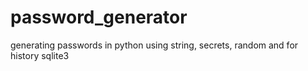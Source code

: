 # password_generator
generating passwords in python using string, secrets, random and for history sqlite3
